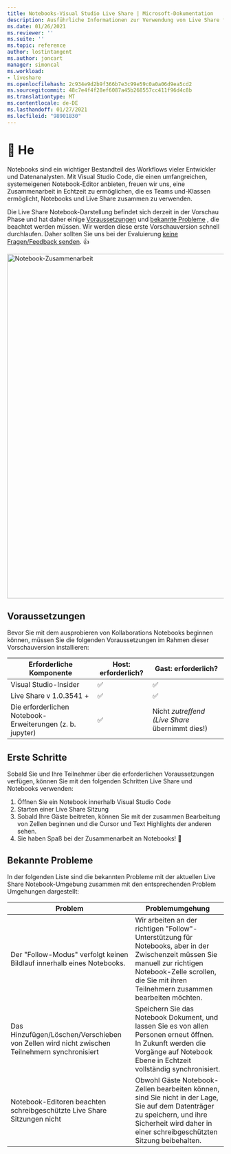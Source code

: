 ```yaml
---
title: Notebooks-Visual Studio Live Share | Microsoft-Dokumentation
description: Ausführliche Informationen zur Verwendung von Live Share für die Notebook-Zusammenarbeit
ms.date: 01/26/2021
ms.reviewer: ''
ms.suite: ''
ms.topic: reference
author: lostintangent
ms.author: joncart
manager: simoncal
ms.workload:
- liveshare
ms.openlocfilehash: 2c934e9d2b9f366b7e3c99e59c0a0a06d9ea5cd2
ms.sourcegitcommit: 48c7e4f4f28ef6087a45b268557cc411f96d4c8b
ms.translationtype: MT
ms.contentlocale: de-DE
ms.lasthandoff: 01/27/2021
ms.locfileid: "98901830"
---
```

# <a name="-notebooks"></a>📓 He

Notebooks sind ein wichtiger Bestandteil des Workflows vieler Entwickler und Datenanalysten. Mit Visual Studio Code, die einen umfangreichen, systemeigenen Notebook-Editor anbieten, freuen wir uns, eine Zusammenarbeit in Echtzeit zu ermöglichen, die es Teams und-Klassen ermöglicht, Notebooks und Live Share zusammen zu verwenden.

Die Live Share Notebook-Darstellung befindet sich derzeit in der Vorschau Phase und hat daher einige [Voraussetzungen](#pre-requisites) und [bekannte Probleme](#known-issues) , die beachtet werden müssen. Wir werden diese erste Vorschauversion schnell durchlaufen. Daher sollten Sie uns bei der Evaluierung [keine Fragen/Feedback senden](http://github.com/microsoftdocs/live-share). 👍<br />

<img width="800px" src="https://user-images.githubusercontent.com/116461/105928037-0d07a680-5ffa-11eb-8447-23bdb77fee9e.png" title="Notebook-Zusammenarbeit" />

## <a name="pre-requisites"></a>Voraussetzungen

Bevor Sie mit dem ausprobieren von Kollaborations Notebooks beginnen können, müssen Sie die folgenden Voraussetzungen im Rahmen dieser Vorschauversion installieren:

| Erforderliche Komponente | Host: erforderlich? | Gast: erforderlich? |
|-|-|-|
| Visual Studio-Insider | ✅ | ✅ |
| Live Share v 1.0.3541 + | ✅ | ✅ |
| Die erforderlichen Notebook-Erweiterungen (z. b. jupyter) | ✅ | Nicht _zutreffend (Live Share_ übernimmt dies!) |

## <a name="getting-started"></a>Erste Schritte

Sobald Sie und Ihre Teilnehmer über die erforderlichen Voraussetzungen verfügen, können Sie mit den folgenden Schritten Live Share und Notebooks verwenden:

1. Öffnen Sie ein Notebook innerhalb Visual Studio Code
1. Starten einer Live Share Sitzung
1. Sobald Ihre Gäste beitreten, können Sie mit der zusammen Bearbeitung von Zellen beginnen und die Cursor und Text Highlights der anderen sehen.
1. Sie haben Spaß bei der Zusammenarbeit an Notebooks! 🎉 

## <a name="known-issues"></a>Bekannte Probleme

In der folgenden Liste sind die bekannten Probleme mit der aktuellen Live Share Notebook-Umgebung zusammen mit den entsprechenden Problem Umgehungen dargestellt: 

| Problem | Problemumgehung | 
|-|-|
| Der "Follow-Modus" verfolgt keinen Bildlauf innerhalb eines Notebooks. | Wir arbeiten an der richtigen "Follow"-Unterstützung für Notebooks, aber in der Zwischenzeit müssen Sie manuell zur richtigen Notebook-Zelle scrollen, die Sie mit ihren Teilnehmern zusammen bearbeiten möchten. |
| Das Hinzufügen/Löschen/Verschieben von Zellen wird nicht zwischen Teilnehmern synchronisiert | Speichern Sie das Notebook Dokument, und lassen Sie es von allen Personen erneut öffnen. In Zukunft werden die Vorgänge auf Notebook Ebene in Echtzeit vollständig synchronisiert. |
| Notebook-Editoren beachten schreibgeschützte Live Share Sitzungen nicht | Obwohl Gäste Notebook-Zellen bearbeiten können, sind Sie nicht in der Lage, Sie auf dem Datenträger zu speichern, und ihre Sicherheit wird daher in einer schreibgeschützten Sitzung beibehalten. |
